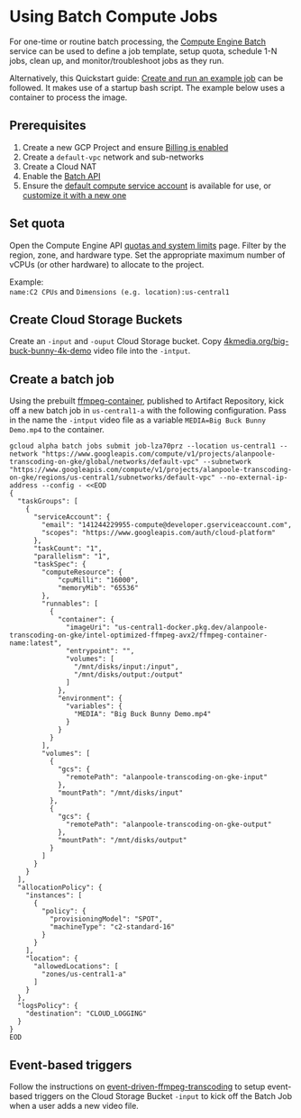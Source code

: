 # Using Batch Compute Jobs

For one-time or routine batch processing, the [Compute Engine Batch](https://cloud.google.com/batch/docs/create-run-job) service can be used to define a job template, setup quota, schedule 1-N jobs, clean up, and monitor/troubleshoot jobs as they run.

Alternatively, this Quickstart guide: [Create and run an example job](https://cloud.google.com/batch/docs/create-run-example-job) can be followed. It makes use of a startup bash script. The example below uses a container to process the image.

## Prerequisites

1. Create a new GCP Project and ensure [Billing is enabled](https://cloud.google.com/billing/docs/how-to/verify-billing-enabled#console) 
1. Create a `default-vpc` network and sub-networks
1. Create a Cloud NAT
1. Enable the [Batch API](https://console.cloud.google.com/flows/enableapi?apiid=batch.googleapis.com,compute.googleapis.com,logging.googleapis.com&_ga=2.202165972.418309743.1722610490-793002559.1722604502)
1. Ensure the [default compute service account](https://cloud.google.com/compute/docs/access/service-accounts#default_service_account) is available for use, or [customize it with a new one](https://cloud.google.com/batch/docs/create-run-job-custom-service-account)

## Set quota

Open the Compute Engine API [quotas and system limits](https://console.cloud.google.com/apis/api/compute.googleapis.com/quotas) page. Filter by the region, zone, and hardware type. Set the appropriate maximum number of vCPUs (or other hardware) to allocate to the project.

Example: \
`name:C2 CPUs` and `Dimensions (e.g. location):us-central1`

## Create Cloud Storage Buckets

Create an `-input` and `-ouput` Cloud Storage bucket. Copy [4kmedia.org/big-buck-bunny-4k-demo](https://4kmedia.org/big-buck-bunny-4k-demo) video file into the `-intput`.

## Create a batch job

Using the prebuilt [ffmpeg-container](../ffmpeg-container/README.md), published to Artifact Repository, kick off a new batch job in `us-central1-a` with the following configuration. Pass in the name the `-intput` video file as a variable `MEDIA=Big Buck Bunny Demo.mp4` to the container.

```
gcloud alpha batch jobs submit job-lza70prz --location us-central1 --network "https://www.googleapis.com/compute/v1/projects/alanpoole-transcoding-on-gke/global/networks/default-vpc" --subnetwork "https://www.googleapis.com/compute/v1/projects/alanpoole-transcoding-on-gke/regions/us-central1/subnetworks/default-vpc" --no-external-ip-address --config - <<EOD
{
  "taskGroups": [
    {
      "serviceAccount": {
        "email": "141244229955-compute@developer.gserviceaccount.com",
        "scopes": "https://www.googleapis.com/auth/cloud-platform"
      },
      "taskCount": "1",
      "parallelism": "1",
      "taskSpec": {
        "computeResource": {
            "cpuMilli": "16000",
            "memoryMib": "65536"
        },
        "runnables": [
          {
            "container": {
              "imageUri": "us-central1-docker.pkg.dev/alanpoole-transcoding-on-gke/intel-optimized-ffmpeg-avx2/ffmpeg-container-name:latest",
              "entrypoint": "",
              "volumes": [
                "/mnt/disks/input:/input",
                "/mnt/disks/output:/output"
              ]
            },
            "environment": {
              "variables": {
                "MEDIA": "Big Buck Bunny Demo.mp4"
              }
            }
          }
        ],
        "volumes": [
          {
            "gcs": {
              "remotePath": "alanpoole-transcoding-on-gke-input"
            },
            "mountPath": "/mnt/disks/input"
          },
          {
            "gcs": {
              "remotePath": "alanpoole-transcoding-on-gke-output"
            },
            "mountPath": "/mnt/disks/output"
          }
        ]
      }
    }
  ],
  "allocationPolicy": {
    "instances": [
      {
        "policy": {
          "provisioningModel": "SPOT",
          "machineType": "c2-standard-16"
        }
      }
    ],
    "location": {
      "allowedLocations": [
        "zones/us-central1-a"
      ]
    }
  },
  "logsPolicy": {
    "destination": "CLOUD_LOGGING"
  }
}
EOD
```

## Event-based triggers

Follow the instructions on [event-driven-ffmpeg-transcoding](https://medium.com/google-cloud/event-driven-ffmpeg-transcoding-a-modern-solution-with-gcp-42995d5c3dbb) to setup event-based triggers on the Cloud Storage Bucket `-input` to kick off the Batch Job when a user adds a new video file.